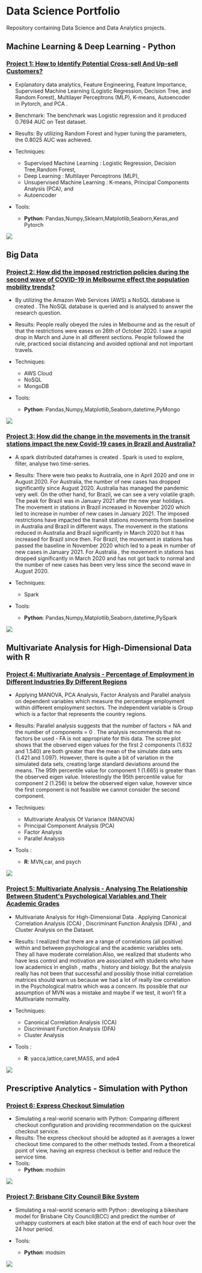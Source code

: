# Data Science Portfolio
Repository containing Data Science and Data Analytics projects. 

## Machine Learning & Deep Learning - Python
### [Project 1: How to Identify Potential Cross-sell And Up-sell Customers?](https://github.com/harjomand/Portfolio/blob/main/How_to_Identify_Potential_Cross_sell_And_Up_sell_Customers.ipynb) 
* Explanatory data analytics, Feature Engineering, Feature Importance, Supervised Machine Learning (Logistic Regression, Decision Tree, and Random Forest), Multilayer Perceptrons (MLP), K-means, Autoencoder in Pytorch, and PCA .   
* Benchmark: The benchmark was Logistic regression and it produced 0.7694 AUC on Test dataset.
* Results: By utilizing Random Forest and hyper tuning the parameters, the 0.8025 AUC was achieved. 

* Techniques: 
   - Supervised Machine Learning : Logistic Regression, Decision Tree,Random Forest,
   - Deep Learning : Multilayer Perceptrons (MLP),
   - Unsupervised Machine Learning : K-means, Principal Components Analysis (PCA), and
   - Autoencoder
   
* Tools: 
   - **Python**: Pandas,Numpy,Sklearn,Matplotlib,Seaborn,Keras,and Pytorch 
   
![](/images/RandomForest.PNG)


## Big Data 
### [Project 2: How did the imposed restriction policies during the second wave of COVID-19 in Melbourne effect the population mobility trends?](https://github.com/harjomand/Portfolio/blob/main/Covid-19-Melbourne.ipynb) 
* By utilizing the Amazon Web Services (AWS) a NoSQL database is created . The NoSQL database is queried and is analysed to answer the research question.  
* Results: People really obeyed the rules in Melbourne and as the result of that the restrictions were eases on 26th of October 2020. I saw a rapid drop in March and June in all different sections. People followed the rule, practiced social distancing and avoided optional and not important travels.

* Techniques: 
   - AWS Cloud
   - NoSQL 
   - MongoDB
   
* Tools: 
   - **Python**: Pandas,Numpy,Matplotlib,Seaborn,datetime,PyMongo 
   
![](/images/Covid-19.PNG)


### [Project 3: How did the change in the movements in the transit stations impact the new Covid-19 cases in Brazil and Australia? ](https://github.com/harjomand/Portfolio/blob/main/COVID19_Australia_Brazil.ipynb) 
* A spark distributed dataframes is created . Spark is used to explore, filter, analyse two time-series. 
* Results: There were two peaks to Australia, one in April 2020 and one in August 2020. For Australia, the number of new cases has dropped significantly since August 2020. Australia has managed the pandemic very well. On the other hand, for Brazil, we can see a very volatile graph. The peak for Brazil was in January 2021 after the new year holidays. The movement in stations in Brazil increased in November 2020 which led to increase in number of new cases in January 2021. The imposed restrictions have impacted the transit stations movements from baseline in Australia and Brazil in different ways. The movement in the stations reduced in Australia and Brazil significantly in March 2020 but it has increased for Brazil since then. For Brazil, the movement in stations has passed the baseline in November 2020 which led to a peak in number of new cases in January 2021. For Australia , the movement in stations has dropped significantly in March 2020 and has not got back to normal and the number of new cases has been very less since the second wave in August 2020.

* Techniques: 
   - Spark
   
* Tools: 
   - **Python**: Pandas,Numpy,Matplotlib,Seaborn,datetime,PySpark
  
![](/images/Aus_Br.PNG)




## Multivariate Analysis for High-Dimensional Data with R
### [Project 4: Multivariate Analysis - Percentage of Employment in Different Industries By Different Regions](https://github.com/harjomand/Portfolio/blob/main/Analysing-Eurogroup.pdf) 
* Applying MANOVA, PCA Analysis, Factor Analysis and Parallel analysis on dependent variables which measure the percentage employment within different employment sectors. The independent variable is Group which is a factor that represents the country regions. 
* Results: Parallel analysis suggests that the number of factors = NA and the number of components = 0 . The analysis recommends that no factors be used - FA is not appropriate for this data. The scree plot shows that the observed eigen values for the first 2 components (1.632 and 1.540) are both greater than the mean of the simulate data sets (1.421 and 1.097). However, there is quite a bit of variation in the simulated data sets, creating large standard deviations around the means. The 95th percentile value for component 1 (1.665) is greater than the observed eigen value. Interestingly the 95th percentile value for component 2 (1.256) is below the observed eigen value, however since the first component is not feasible we cannot consider the second component.

* Techniques: 
   - Multivariate Analysis Of Variance (MANOVA)
   - Principal Component Analysis (PCA)
   - Factor Analysis
   - Parallel Analysis 
   
* Tools : 
   - **R**: MVN,car, and psych
   
![](/images/Parallel_Analysis_Scree_Plots.PNG)

### [Project 5: Multivariate Analysis - Analysing The Relationship Between Student's Psychological Variables and Their Academic Grades](https://github.com/harjomand/Portfolio/blob/main/Psychological-Variables-and-Academic-Grades.pdf) 
* Multivariate Analysis for High-Dimensional Data . Applying Canonical Correlation Analysis (CCA) , Discriminant Function Analysis (DFA) , and Cluster Analysis on the Dataset. 
* Results: I realized that there are a range of correlations (all positive) within and between psychological and the academic variables sets. They all have moderate correlation.Also, we realized that students who have less control and motivation are associated with students who have low academics in english , maths , history and biology. But the analysis really has not been that successful and possibly those initial correlation matrices should warn us because we had a lot of really low correlation in the Psychological matrix which was a concern. Its possible that our assumption of MVN was a mistake and maybe if we test, it won’t fit a Multivariate normality.

* Techniques: 
   - Canonical Correlation Analysis (CCA) 
   - Discriminant Function Analysis (DFA) 
   - Cluster Analysis
   
* Tools : 
   - **R**: yacca,lattice,caret,MASS, and ade4
   
![](/images/Cluster_Dendorogram.PNG)


## Prescriptive Analytics - Simulation with Python
### [Project 6: Express Checkout Simulation](https://github.com/harjomand/Portfolio/blob/main/Express%20Checkout%20Simulation%20with%20Python%20.ipynb)
* Simulating a real-world scenario with Python: Comparing different checkout configuration and providing recommendation on the quickest checkout service.
* Results: The express checkout should be adopted as it averages a lower checkout time compared to the other methods tested. From a theoretical point of view, having an express checkout is better and reduce the service time.
* Tools: 
   - **Python**: modsim

![](/images/Express_Checkout_.PNG)


### [Project 7: Brisbane City Council Bike System](https://github.com/harjomand/Portfolio/blob/main/Brisbane%20-%20Bike.ipynb)
* Simulating a real-world scenario with Python : developing a bikeshare model for Brisbane City Council(BCC) and predict the number of unhappy customers at each bike station at the end of each hour over the 24 hour period.

* Tools: 
   - **Python**: modsim

![](/images/Unhappycustomers.PNG)


